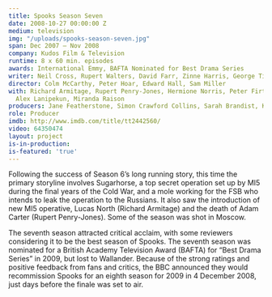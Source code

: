 ```yaml
---
title: Spooks Season Seven
date: 2008-10-27 00:00:00 Z
medium: television
img: "/uploads/spooks-season-seven.jpg"
span: Dec 2007 – Nov 2008
company: Kudos Film & Television
runtime: 8 x 60 min. episodes
awards: International Emmy, BAFTA Nominated for Best Drama Series
writer: Neil Cross, Rupert Walters, David Farr, Zinne Harris, George Tiffin, Ben Richards
director: Colm McCarthy, Peter Hoar, Edward Hall, Sam Miller
with: Richard Armitage, Rupert Penry-Jones, Hermione Norris, Peter Firth, Gemma Jones,
  Alex Lanipekun, Miranda Raison
producers: Jane Featherstone, Simon Crawford Collins, Sarah Brandist, Katie Swinden
role: Producer
imdb: http://www.imdb.com/title/tt2442560/
video: 64350474
layout: project
is-in-production: 
is-featured: 'true'
---
```


Following the success of Season 6’s long running story, this time the primary storyline involves Sugarhorse, a top secret operation set up by MI5 during the final years of the Cold War, and a mole working for the FSB who intends to leak the operation to the Russians. It also saw the introduction of new MI5 operative, Lucas North (Richard Armitage) and the death of Adam Carter (Rupert Penry-Jones). Some of the season was shot in Moscow.

The seventh season attracted critical acclaim, with some reviewers considering it to be the best season of Spooks. The seventh season was nominated for a British Academy Television Award (BAFTA) for “Best Drama Series” in 2009, but lost to Wallander. Because of the strong ratings and positive feedback from fans and critics, the BBC announced they would recommission Spooks for an eighth season for 2009 in 4 December 2008, just days before the finale was set to air.
